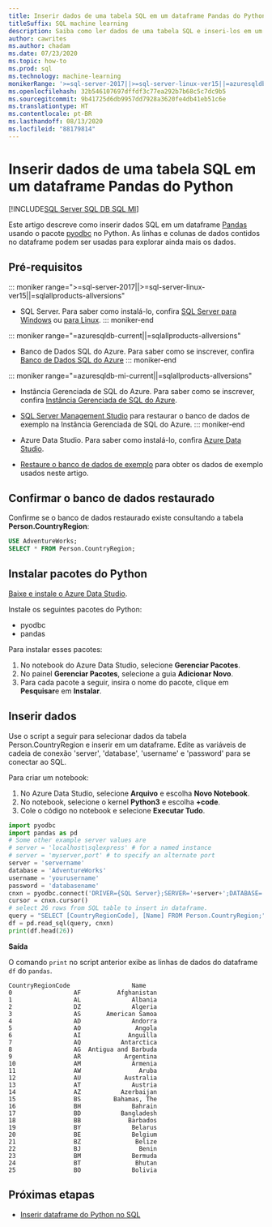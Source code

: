 ```yaml
---
title: Inserir dados de uma tabela SQL em um dataframe Pandas do Python
titleSuffix: SQL machine learning
description: Saiba como ler dados de uma tabela SQL e inseri-los em um dataframe Pandas usando o Python.
author: cawrites
ms.author: chadam
ms.date: 07/23/2020
ms.topic: how-to
ms.prod: sql
ms.technology: machine-learning
monikerRange: '>=sql-server-2017||>=sql-server-linux-ver15||=azuresqldb-mi-current||=azuresqldb-current||=sqlallproducts-allversions'
ms.openlocfilehash: 32b546107697dffdf3c77ea292b7b68c5c7dc9b5
ms.sourcegitcommit: 9b41725d6db9957dd7928a3620fe4db41eb51c6e
ms.translationtype: HT
ms.contentlocale: pt-BR
ms.lasthandoff: 08/13/2020
ms.locfileid: "88179814"
---
```

# <a name="insert-data-from-a-sql-table-into-a-python-pandas-dataframe"></a>Inserir dados de uma tabela SQL em um dataframe Pandas do Python
[!INCLUDE[SQL Server SQL DB SQL MI](../../includes/applies-to-version/sql-asdb-asdbmi.md)]

Este artigo descreve como inserir dados SQL em um dataframe [Pandas](https://pandas.pydata.org/) usando o pacote [pyodbc](../../connect/python/pyodbc/python-sql-driver-pyodbc.md) no Python. As linhas e colunas de dados contidos no dataframe podem ser usadas para explorar ainda mais os dados.

## <a name="prerequisites"></a>Pré-requisitos

::: moniker range=">=sql-server-2017||>=sql-server-linux-ver15||=sqlallproducts-allversions"
* SQL Server. Para saber como instalá-lo, confira [SQL Server para Windows](../../database-engine/install-windows/install-sql-server.md) ou [para Linux](../../linux/sql-server-linux-overview.md).
::: moniker-end

::: moniker range="=azuresqldb-current||=sqlallproducts-allversions"
* Banco de Dados SQL do Azure. Para saber como se inscrever, confira [Banco de Dados SQL do Azure](https://docs.microsoft.com/azure/sql-database/sql-database-get-started-portal)
::: moniker-end

::: moniker range="=azuresqldb-mi-current||=sqlallproducts-allversions"
* Instância Gerenciada de SQL do Azure. Para saber como se inscrever, confira [Instância Gerenciada de SQL do Azure](https://docs.microsoft.com/azure/azure-sql/managed-instance/instance-create-quickstart).

* [SQL Server Management Studio](../../ssms/download-sql-server-management-studio-ssms.md) para restaurar o banco de dados de exemplo na Instância Gerenciada de SQL do Azure.
::: moniker-end

* Azure Data Studio. Para saber como instalá-lo, confira [Azure Data Studio](../../azure-data-studio/what-is.md).

* [Restaure o banco de dados de exemplo](../../samples/adventureworks-install-configure.md) para obter os dados de exemplo usados neste artigo.

## <a name="verify-restored-database"></a>Confirmar o banco de dados restaurado

Confirme se o banco de dados restaurado existe consultando a tabela **Person.CountryRegion**:

```sql
USE AdventureWorks;
SELECT * FROM Person.CountryRegion;
```

## <a name="install-python-packages"></a>Instalar pacotes do Python

[Baixe e instale o Azure Data Studio](../../azure-data-studio/download-azure-data-studio.md).

Instale os seguintes pacotes do Python:
  * pyodbc
  * pandas

  Para instalar esses pacotes:

  1. No notebook do Azure Data Studio, selecione **Gerenciar Pacotes**.
  2. No painel **Gerenciar Pacotes**, selecione a guia **Adicionar Novo**.
  3. Para cada pacote a seguir, insira o nome do pacote, clique em **Pesquisar**e em **Instalar**.

## <a name="insert-data"></a>Inserir dados

Use o script a seguir para selecionar dados da tabela Person.CountryRegion e inserir em um dataframe. Edite as variáveis de cadeia de conexão 'server', 'database', 'username' e 'password' para se conectar ao SQL.

Para criar um notebook:

1. No Azure Data Studio, selecione **Arquivo** e escolha **Novo Notebook**.
2. No notebook, selecione o kernel **Python3** e escolha **+code**.
3. Cole o código no notebook e selecione **Executar Tudo**.

```python
import pyodbc
import pandas as pd
# Some other example server values are
# server = 'localhost\sqlexpress' # for a named instance
# server = 'myserver,port' # to specify an alternate port
server = 'servername' 
database = 'AdventureWorks' 
username = 'yourusername' 
password = 'databasename'  
cnxn = pyodbc.connect('DRIVER={SQL Server};SERVER='+server+';DATABASE='+database+';UID='+username+';PWD='+ password)
cursor = cnxn.cursor()
# select 26 rows from SQL table to insert in dataframe.
query = "SELECT [CountryRegionCode], [Name] FROM Person.CountryRegion;"
df = pd.read_sql(query, cnxn)
print(df.head(26))
```

**Saída**

O comando `print` no script anterior exibe as linhas de dados do dataframe `df` do `pandas`.

```text
CountryRegionCode                 Name
0                 AF          Afghanistan
1                 AL              Albania
2                 DZ              Algeria
3                 AS       American Samoa
4                 AD              Andorra
5                 AO               Angola
6                 AI             Anguilla
7                 AQ           Antarctica
8                 AG  Antigua and Barbuda
9                 AR            Argentina
10                AM              Armenia
11                AW                Aruba
12                AU            Australia
13                AT              Austria
14                AZ           Azerbaijan
15                BS         Bahamas, The
16                BH              Bahrain
17                BD           Bangladesh
18                BB             Barbados
19                BY              Belarus
20                BE              Belgium
21                BZ               Belize
22                BJ                Benin
23                BM              Bermuda
24                BT               Bhutan
25                BO              Bolivia
```

## <a name="next-steps"></a>Próximas etapas

+ [Inserir dataframe do Python no SQL](../data-exploration/python-dataframe-sql-server.md)
